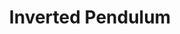 ---
layout: post
title: Inverted Pendulum

importance: 0

external: [[file, '/doc/controls-pendulum/paper.pdf'], [youtube-play, 'https://www.youtube.com/watch?v=2o90X0L51tY'], [github, 'https://github.com/EvanDorsky/inverted-pendulum']]
short: inverted-pendulum

banner-position: .45
team: 2

header: [
"We designed, built, modeled, and controlled an inverted pendulum system for our Control theory class.",
""
]

specs: [
[code-fork, [Arduino C, MATLAB]],
[laptop, [Arduino]],
[gear, [DC Motor]]
]
---